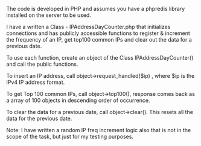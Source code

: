 The code is developed in PHP and assumes you have a phpredis library installed on the server to be used.

I have a written a Class - IPAddressDayCounter.php that initializes connections and has publicly accessible functions to register  & increment the frequency of an IP, get top100 common IPs and clear out the data for a previous date.

To use each function, create an object of the Class IPAddressDayCounter() and call the public functions.

To insert an IP address, call object->request_handled($ip) , where $ip is the IPv4 IP address format. 

To get Top 100 common IPs, call object->top100(), response comes back as a array of 100 objects in descending order of occurrence.

To clear the data for a previous date, call object->clear(). This resets all the data for the previous date.

Note: I have written a random IP freq increment logic also that is not in the scope of the task, but just for my testing purposes.
